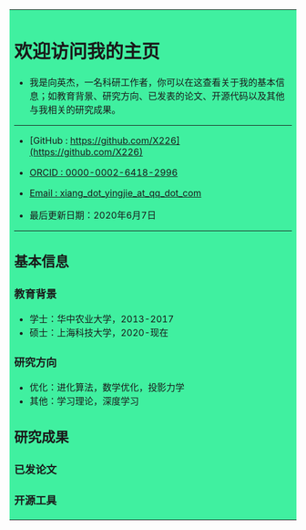

<table><tr><td bgcolor = 40F0A0>

# 欢迎访问我的主页

- 我是向英杰，一名科研工作者，你可以在这查看关于我的基本信息；如教育背景、研究方向、已发表的论文、开源代码以及其他与我相关的研究成果。

---

- [GitHub : https://github.com/X226](https://github.com/X226)
- [ORCID  : 0000-0002-6418-2996](https://orcid.org/0000-0002-6418-2996)
- [Email  : xiang_dot_yingjie_at_qq_dot_com]()

- 最后更新日期：2020年6月7日

---

## 基本信息

### 教育背景

- 学士：华中农业大学，2013-2017
- 硕士：上海科技大学，2020-现在

### 研究方向

- 优化：进化算法，数学优化，投影力学
- 其他：学习理论，深度学习

## 研究成果

### 已发论文

### 开源工具




</td></tr></table>
